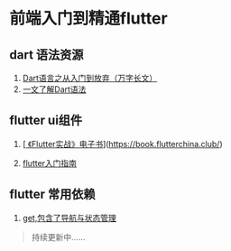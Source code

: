 # 前端入门到精通flutter

## dart 语法资源

1. [Dart语言之从入门到放弃（万字长文）](https://juejin.cn/post/6844904154062667789#heading-2)
2. [一文了解Dart语法](https://juejin.cn/post/6844903773094019086)

## flutter ui组件

1. [[ 《Flutter实战》电子书](https://book.flutterchina.club/)](https://book.flutterchina.club/)

2. [flutter入门指南](https://juejin.cn/column/6960631670378594311)

   

## flutter 常用依赖

1. [get,包含了导航与状态管理](https://pub.dev/packages/get)

   





> 持续更新中……

